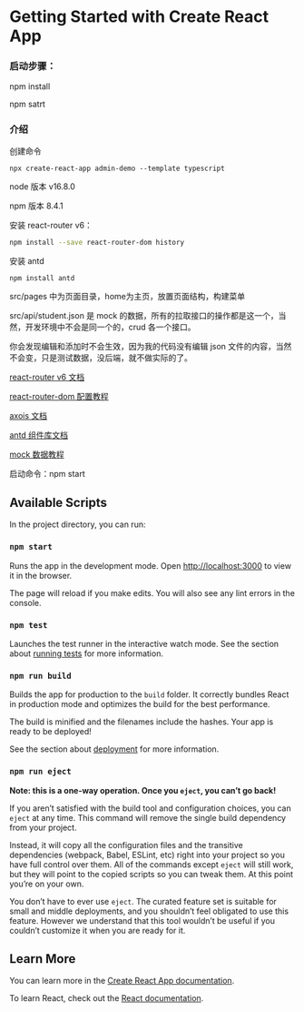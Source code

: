 # Getting Started with Create React App

### 启动步骤：

npm install

npm satrt

### 介绍

创建命令

```
npx create-react-app admin-demo --template typescript
```

node 版本 v16.8.0

npm 版本 8.4.1

安装 react-router v6：

```bash
npm install --save react-router-dom history
```

安装 antd

`npm install antd`

src/pages 中为页面目录，home为主页，放置页面结构，构建菜单

src/api/student.json 是 mock 的数据，所有的拉取接口的操作都是这一个，当然，开发环境中不会是同一个的，crud 各一个接口。

你会发现编辑和添加时不会生效，因为我的代码没有编辑 json 文件的内容，当然不会变，只是测试数据，没后端，就不做实际的了。

[react-router v6 文档](https://reactrouter.com/en/main/start/overview)

[react-router-dom 配置教程](https://blog.csdn.net/weixin_44051815/article/details/121413076)

[axois 文档](http://www.axios-js.com/docs/)

[antd 组件库文档](https://ant.design/components/overview-cn/)

[mock 数据教程](https://www.php.cn/js-tutorial-465438.html)

启动命令：npm start

## Available Scripts

In the project directory, you can run:

### `npm start`

Runs the app in the development mode.
Open [http://localhost:3000](http://localhost:3000) to view it in the browser.

The page will reload if you make edits.
You will also see any lint errors in the console.

### `npm test`

Launches the test runner in the interactive watch mode.
See the section about [running tests](https://facebook.github.io/create-react-app/docs/running-tests) for more information.

### `npm run build`

Builds the app for production to the `build` folder.
It correctly bundles React in production mode and optimizes the build for the best performance.

The build is minified and the filenames include the hashes.
Your app is ready to be deployed!

See the section about [deployment](https://facebook.github.io/create-react-app/docs/deployment) for more information.

### `npm run eject`

**Note: this is a one-way operation. Once you `eject`, you can’t go back!**

If you aren’t satisfied with the build tool and configuration choices, you can `eject` at any time. This command will remove the single build dependency from your project.

Instead, it will copy all the configuration files and the transitive dependencies (webpack, Babel, ESLint, etc) right into your project so you have full control over them. All of the commands except `eject` will still work, but they will point to the copied scripts so you can tweak them. At this point you’re on your own.

You don’t have to ever use `eject`. The curated feature set is suitable for small and middle deployments, and you shouldn’t feel obligated to use this feature. However we understand that this tool wouldn’t be useful if you couldn’t customize it when you are ready for it.

## Learn More

You can learn more in the [Create React App documentation](https://facebook.github.io/create-react-app/docs/getting-started).

To learn React, check out the [React documentation](https://reactjs.org/).
